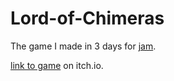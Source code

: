 # Lord-of-Chimeras

The game I made in 3 days for [jam](https://itch.io/jam/mini-jam-133-fusion).

[link to game](https://silenvs.itch.io/lord-of-chimeras) on itch.io.
